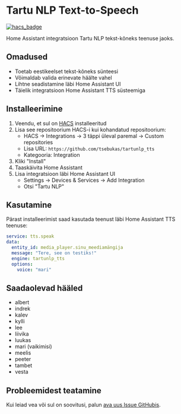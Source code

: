 # Tartu NLP Text-to-Speech

[![hacs_badge](https://img.shields.io/badge/HACS-Custom-41BDF5.svg)](https://github.com/hacs/integration)

Home Assistant integratsioon Tartu NLP tekst-kõneks teenuse jaoks.

## Omadused

- Toetab eestikeelset tekst-kõneks sünteesi
- Võimaldab valida erinevate häälte vahel
- Lihtne seadistamine läbi Home Assistant UI
- Täielik integratsioon Home Assistant TTS süsteemiga

## Installeerimine

1. Veendu, et sul on [HACS](https://hacs.xyz/) installeeritud
2. Lisa see repositoorium HACS-i kui kohandatud repositoorium:
   - HACS -> Integrations -> 3 täppi üleval paremal -> Custom repositories
   - Lisa URL: `https://github.com/tsebukas/tartunlp_tts`
   - Kategooria: Integration
3. Kliki "Install"
4. Taaskäivita Home Assistant
5. Lisa integratsioon läbi Home Assistant UI
   - Settings -> Devices & Services -> Add Integration
   - Otsi "Tartu NLP"

## Kasutamine

Pärast installeerimist saad kasutada teenust läbi Home Assistant TTS teenuse:

```yaml
service: tts.speak
data:
  entity_id: media_player.sinu_meediamängija
  message: "Tere, see on testiks!"
  engine: tartunlp_tts
  options:
    voice: "mari"
```

## Saadaolevad hääled

- albert
- indrek
- kalev
- kylli
- lee
- liivika
- luukas
- mari (vaikimisi)
- meelis
- peeter
- tambet
- vesta

## Probleemidest teatamine

Kui leiad vea või sul on soovitusi, palun [ava uus Issue GitHubis](https://github.com/tsebukas/tartunlp_tts/issues).
